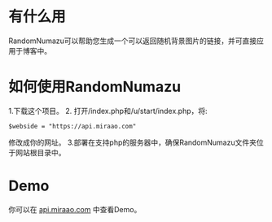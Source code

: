 # 有什么用
RandomNumazu可以帮助您生成一个可以返回随机背景图片的链接，并可直接应用于博客中。

# 如何使用RandomNumazu
1.下载这个项目。
2.
打开/index.php和/u/start/index.php，将:
```
$webside = "https://api.miraao.com"
```
修改成你的网址。
3.部署在支持php的服务器中，确保RandomNumazu文件夹位于网站根目录中。

# Demo
你可以在 [api.miraao.com](https://pages.github.com/RandomNumazu/u/) 中查看Demo。
